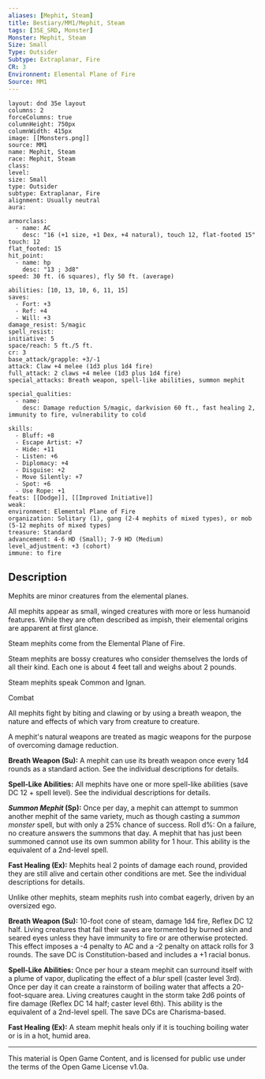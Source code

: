 ```yaml
---
aliases: [Mephit, Steam]
title: Bestiary/MM1/Mephit, Steam
tags: [35E_SRD, Monster]
Monster: Mephit, Steam
Size: Small
Type: Outsider
Subtype: Extraplanar, Fire
CR: 3
Environnent: Elemental Plane of Fire
Source: MM1
---
```


```statblock
layout: dnd 35e layout
columns: 2
forceColumns: true
columnHeight: 750px
columnWidth: 415px
image: [[Monsters.png]]
source: MM1
name: Mephit, Steam
race: Mephit, Steam
class: 
level: 
size: Small
type: Outsider
subtype: Extraplanar, Fire
alignment: Usually neutral
aura: 

armorclass:
  - name: AC
    desc: "16 (+1 size, +1 Dex, +4 natural), touch 12, flat-footed 15"
touch: 12
flat_footed: 15
hit_point:
  - name: hp
    desc: "13 ; 3d8"
speed: 30 ft. (6 squares), fly 50 ft. (average)

abilities: [10, 13, 10, 6, 11, 15]
saves:
  - Fort: +3
  - Ref: +4
  - Will: +3
damage_resist: 5/magic
spell_resist: 
initiative: 5
space/reach: 5 ft./5 ft.
cr: 3
base_attack/grapple: +3/-1
attack: Claw +4 melee (1d3 plus 1d4 fire)
full_attack: 2 claws +4 melee (1d3 plus 1d4 fire)
special_attacks: Breath weapon, spell-like abilities, summon mephit

special_qualities:
  - name: 
    desc: Damage reduction 5/magic, darkvision 60 ft., fast healing 2, immunity to fire, vulnerability to cold

skills:
  - Bluff: +8
  - Escape Artist: +7
  - Hide: +11
  - Listen: +6
  - Diplomacy: +4
  - Disguise: +2
  - Move Silently: +7
  - Spot: +6
  - Use Rope: +1
feats: [[Dodge]], [[Improved Initiative]]
weak: 
environment: Elemental Plane of Fire
organization: Solitary (1), gang (2-4 mephits of mixed types), or mob (5-12 mephits of mixed types)
treasure: Standard
advancement: 4-6 HD (Small); 7-9 HD (Medium)
level_adjustment: +3 (cohort)
immune: to fire
```

## Description

<p>Mephits are minor creatures from the elemental planes.</p>
<p>All mephits appear as small, winged creatures with more or less humanoid features. While they are often described as impish, their elemental origins are apparent at first glance.</p>
<p>Steam mephits come from the Elemental Plane of Fire.</p>
<p>Steam mephits are bossy creatures who consider themselves the lords of all their kind. Each one is about 4 feet tall and weighs about 2 pounds.</p>
<p>Steam mephits speak Common and Ignan.</p>
<p>Combat</p>
<p>All mephits fight by biting and clawing or by using a breath weapon, the nature and effects of which vary from creature to creature.</p>
<p>A mephit's natural weapons are treated as magic weapons for the purpose of overcoming damage reduction.</p>
<p>
            <b>Breath Weapon (Su):</b> A mephit can use its breath weapon once every 1d4 rounds as a standard action. See the individual descriptions for details.</p>
<p>
            <b>Spell-Like Abilities:</b> All mephits have one or more spell-like abilities (save DC 12 + spell level). See the individual descriptions for details.</p>
<p>
            <b>
              <i>Summon Mephit</i> (Sp):</b> Once per day, a mephit can attempt to summon another mephit of the same variety, much as though casting a <i>summon monster</i> spell, but with only a 25% chance of success. Roll d%: On a failure, no creature answers the summons that day. A mephit that has just been summoned cannot use its own summon ability for 1 hour. This ability is the equivalent of a 2nd-level spell.</p>
<p>
            <b>Fast Healing (Ex):</b> Mephits heal 2 points of damage each round, provided they are still alive and certain other conditions are met. See the individual descriptions for details.</p>
<p>Unlike other mephits, steam mephits rush into combat eagerly, driven by an oversized ego.</p>
<p>
            <b>Breath Weapon (Su):</b> 10-foot cone of steam, damage 1d4 fire, Reflex DC 12 half. Living creatures that fail their saves are tormented by burned skin and seared eyes unless they have immunity to fire or are otherwise protected. This effect imposes a -4 penalty to AC and a -2 penalty on attack rolls for 3 rounds. The save DC is Constitution-based and includes a +1 racial bonus.</p>
<p>
            <b>Spell-Like Abilities:</b> Once per hour a steam mephit can surround itself with a plume of vapor, duplicating the effect of a <i>blur</i> spell (caster level 3rd). Once per day it can create a rainstorm of boiling water that affects a 20-foot-square area. Living creatures caught in the storm take 2d6 points of fire damage (Reflex DC 14 half; caster level 6th). This ability is the equivalent of a 2nd-level spell. The save DCs are Charisma-based.</p>
<p>
            <b>Fast Healing (Ex):</b> A steam mephit heals only if it is touching boiling water or is in a hot, humid area.</p>

---

This material is Open Game Content, and is licensed for public use under
the terms of the Open Game License v1.0a.
